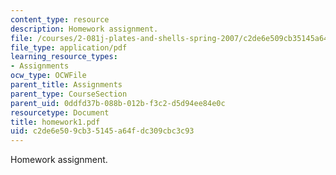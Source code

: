 ```yaml
---
content_type: resource
description: Homework assignment.
file: /courses/2-081j-plates-and-shells-spring-2007/c2de6e509cb35145a64fdc309cbc3c93_homework1.pdf
file_type: application/pdf
learning_resource_types:
- Assignments
ocw_type: OCWFile
parent_title: Assignments
parent_type: CourseSection
parent_uid: 0ddfd37b-088b-012b-f3c2-d5d94ee84e0c
resourcetype: Document
title: homework1.pdf
uid: c2de6e50-9cb3-5145-a64f-dc309cbc3c93
---
```

Homework assignment.

